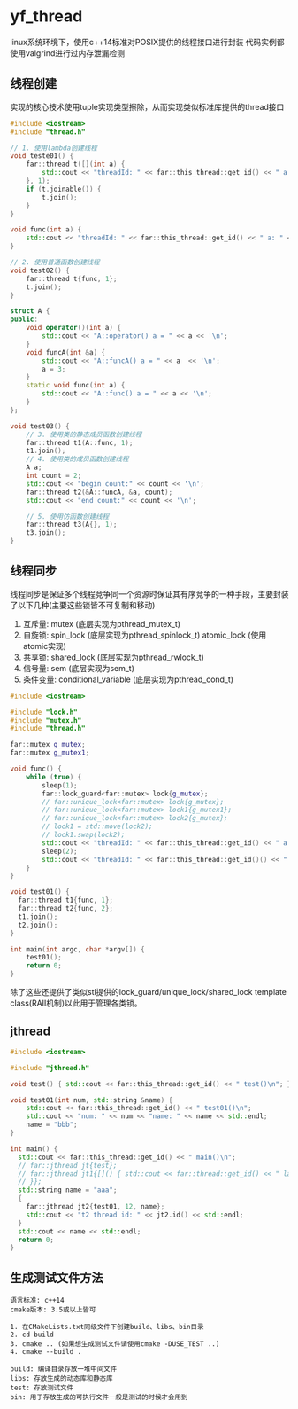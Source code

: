 #  yf_thread
linux系统环境下，使用c++14标准对POSIX提供的线程接口进行封装
代码实例都使用valgrind进行过内存泄漏检测
## 线程创建
实现的核心技术使用tuple实现类型擦除，从而实现类似标准库提供的thread接口
```cpp
#include <iostream>
#include "thread.h"

// 1. 使用lambda创建线程
void teste01() {
    far::thread t([](int a) {
        std::cout << "threadId: " << far::this_thread::get_id() << " a: " << a << '\n'
    }, 1);
    if (t.joinable()) {
        t.join();
    }
}

void func(int a) {
    std::cout << "threadId: " << far::this_thread::get_id() << " a: " << a << '\n';
}

// 2. 使用普通函数创建线程
void test02() {
    far::thread t{func, 1};
    t.join();
}

struct A {
public:
    void operator()(int a) {
        std::cout << "A::operator() a = " << a << '\n';
    }
    void funcA(int &a) {
        std::cout << "A::funcA() a = " << a  << '\n';
        a = 3;
    }
    static void func(int a) {
        std::cout << "A::func() a = " << a << '\n';
    }
};

void test03() {
    // 3. 使用类的静态成员函数创建线程
    far::thread t1(A::func, 1);
    t1.join();
    // 4. 使用类的成员函数创建线程
    A a;
    int count = 2;
    std::cout << "begin count:" << count << '\n';
    far::thread t2(&A::funcA, &a, count);
    std::cout << "end count:" << count << '\n';

    // 5. 使用仿函数创建线程
    far::thread t3(A{}, 1);
    t3.join();
}

```

## 线程同步
线程同步是保证多个线程竞争同一个资源时保证其有序竞争的一种手段，主要封装了以下几种(主要这些锁皆不可复制和移动)
1. 互斥量: mutex (底层实现为pthread_mutex_t)
2. 自旋锁: spin_lock (底层实现为pthread_spinlock_t) atomic_lock (使用atomic<bool>实现)
3. 共享锁: shared_lock (底层实现为pthread_rwlock_t)
4. 信号量: sem (底层实现为sem_t)
5. 条件变量: conditional_variable (底层实现为pthread_cond_t)
```cpp
#include <iostream>

#include "lock.h"
#include "mutex.h"
#include "thread.h"

far::mutex g_mutex;
far::mutex g_mutex1;

void func() {
    while (true) {
        sleep(1);
        far::lock_guard<far::mutex> lock{g_mutex};
        // far::unique_lock<far::mutex> lock{g_mutex};
        // far::unique_lock<far::mutex> lock1{g_mutex1};
        // far::unique_lock<far::mutex> lock2{g_mutex};
        // lock1 = std::move(lock2);
        // lock1.swap(lock2);
        std::cout << "threadId: " << far::this_thread::get_id() << " a: " << a << "begin\n";
        sleep(2);
        std::cout << "threadId: " << far::this_thread::get_id()() << " a: " << a << "end\n";
    }
}

void test01() {
  far::thread t1{func, 1};
  far::thread t2{func, 2};
  t1.join();
  t2.join();
}

int main(int argc, char *argv[]) {
    test01();
    return 0;
}

```

除了这些还提供了类似stl提供的lock_guard/unique_lock/shared_lock template class(RAII机制)以此用于管理各类锁。

## jthread
```cpp
#include <iostream>

#include "jthread.h"

void test() { std::cout << far::this_thread::get_id() << " test()\n"; }

void test01(int num, std::string &name) {
    std::cout << far::this_thread::get_id() << " test01()\n";
    std::cout << "num: " << num << "name: " << name << std::endl;
    name = "bbb";
}

int main() {
  std::cout << far::this_thread::get_id() << " main()\n";
  // far::jthread jt{test};
  // far::jthread jt1{[]() { std::cout << far::thread::get_id() << " lamdba()\n";
  // }};
  std::string name = "aaa";
  {
    far::jthread jt2{test01, 12, name};
    std::cout << "t2 thread id: " << jt2.id() << std::endl;
  }
  std::cout << name << std::endl;
  return 0;
}
```

## 生成测试文件方法
```
语言标准: c++14
cmake版本: 3.5或以上皆可

1. 在CMakeLists.txt同级文件下创建build、libs、bin目录
2. cd build
3. cmake .. (如果想生成测试文件请使用cmake -DUSE_TEST ..)
4. cmake --build .

build: 编译目录存放一堆中间文件
libs: 存放生成的动态库和静态库
test: 存放测试文件
bin: 用于存放生成的可执行文件一般是测试的时候才会用到
```
